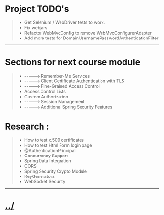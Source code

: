 # Project TODO's

> * Get Selenium / WebDriver tests to work.
> * Fix webjars
> * Refactor WebMvcConfig to remove WebMvcConfigurerAdapter
> * Add more tests for DomainUsernamePasswordAuthenticationFilter


---


# Sections for next course module
> * -----> Remember-Me Services
> * -----> Client Certificate Authentication with TLS
> * -----> Fine-Grained Access Control
> * Access Control Lists
> * Custom Authorization
> * -----> Session Management
> * -----> Additional Spring Security Features


# Research :
> * How to test x.509 certificates
> * How to test Html Form login page
> * @AuthenticationPrincipal
> * Concurrency Support
> * Spring Data Integration
> * CORS
> * Spring Security Crypto Module
> * KeyGenerators
> * WebSocket Security

---

# [../](../README.md)
